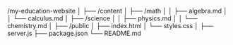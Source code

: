 /my-education-website
│
├── /content
│   ├── /math
│   │   ├── algebra.md
│   │   └── calculus.md
│   ├── /science
│   │   ├── physics.md
│   │   └── chemistry.md
│
├── /public
│   ├── index.html
│   └── styles.css
│
├── server.js
├── package.json
└── README.md
